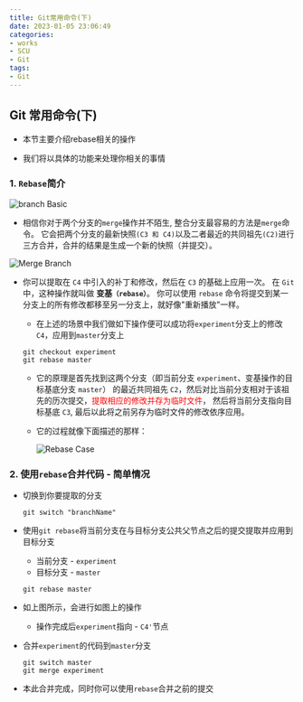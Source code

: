 ```yaml
---
title: Git常用命令(下)
date: 2023-01-05 23:06:49
categories:
- works
- SCU
- Git
tags:
- Git
---
```


## Git 常用命令(下)

- 本节主要介绍rebase相关的操作

- 我们将以具体的功能来处理你相关的事情

### 1. `Rebase`简介

![branch Basic][branch Basic]

- 相信你对于两个分支的`merge`操作并不陌生, 整合分支最容易的方法是` merge `命令。 它会把两个分支的最新快照`(C3 和 C4)`以及二者最近的共同祖先`(C2)`进行三方合并，合并的结果是生成一个新的快照（并提交）。

![Merge Branch][merge_branch]

- 你可以提取在 `C4` 中引入的补丁和修改，然后在 `C3` 的基础上应用一次。 在 `Git` 中，这种操作就叫做 **变基`（rebase）`**。 你可以使用 `rebase` 命令将提交到某一分支上的所有修改都移至另一分支上，就好像"重新播放"一样。

  - 在上述的场景中我们做如下操作便可以成功将`experiment`分支上的修改`C4`，应用到`master`分支上

  ```git
  git checkout experiment
  git rebase master
  ```

  - 它的原理是首先找到这两个分支（即当前分支 `experiment`、变基操作的目标基底分支 `master`） 的最近共同祖先 `C2`，然后对比当前分支相对于该祖先的历次提交，<font color=red>提取相应的修改并存为临时文件</font>， 然后将当前分支指向目标基底 `C3`, 最后以此将之前另存为临时文件的修改依序应用。

  - 它的过程就像下面描述的那样：

    ![Rebase Case][basic rebase 3]



### 2. 使用`rebase`合并代码 - 简单情况

- 切换到你要提取的分支

  ```git
  git switch "branchName"
  ```

- 使用`git rebase`将当前分支在与目标分支公共父节点之后的提交提取并应用到目标分支

  - 当前分支 - `experiment`
  - 目标分支 - `master`

  ```git
  git rebase master
  ```

- 如上图所示，会进行如图上的操作

  - 操作完成后`experiment`指向 - `C4'`节点

- 合并`experiment`的代码到`master`分支

  ```git
  git switch master
  git merge experiment
  ```

- 本此合并完成，同时你可以使用`rebase`合并之前的提交





[branch Basic]: https://raw.githubusercontent.com/Ranbun/images/main/blog/git/branch_basic.png "branch Basic"

[merge_branch]: https://raw.githubusercontent.com/Ranbun/images/main/blog/git/merge_branch_1.png "Merge branch"
[basic rebase 3]:https://raw.githubusercontent.com/Ranbun/images/main/blog/git/basic-rebase-3.png "basic rebase 3"

